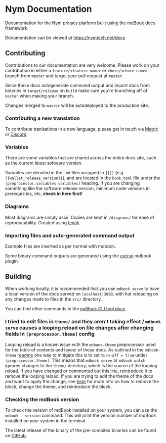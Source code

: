 # Nym Documentation
Documentation for the Nym privacy platform built using the [mdBook](https://rust-lang.github.io/mdBook/) docs framework.

Documentation can be viewed at https://nymtech.net/docs

## Contributing
Contributions to our documentation are very welcome. Please work on your contribution in either a `feature/<feature-name>` or `chore/<chore-name>` branch from `master` and target your pull request at `master`.

Since these docs autogenerate command output and import docs from binaries in `target/release` on `build` make sure you're branching off of `master` when making your branch.

Changes merged to `master` will be autodeployed to the production site.

### Contributing a new translation
To contribute tranlsations in a new language, please get in touch via [Matrix](https://matrix.to/#/#general:nymtech.chat) or [Discord](https://discord.gg/FaTJb8q8).

### Variables
There are some variables that are shared across the entire docs site, such as the current latest software version.

Variables are denoted in the `.md` files wrapped in `{{}}` (e.g `{{wallet_release_version}}`), and are located in the `book.toml` file under the `[preprocessor.variables.variables]` heading. If you are changing something like the software release version, minimum code versions in prerequisites, etc, **check in here first!**

### Diagrams
Most diagrams are simply ascii. Copies are kept in `/diagrams/` for ease of reproducability. Created using [textik](https://textik.com/#).

### Importing files and auto-generated command output

Example files are inserted as per normal with mdbook.

Some binary command outputs are generated using the [`cmdrun`](https://docs.rs/mdbook-cmdrun/latest/mdbook_cmdrun/) mdbook plugin.

## Building
When working locally, it is recommended that you use `mdbook serve` to have a local version of the docs served on `localhost:3000`, with hot reloading on any changes made to files in the `src/` directory.

You can find other commands in the [mdBook CLI tool docs](https://rust-lang.github.io/mdBook/cli/index.html).

### I tried to edit files in `theme/` and they aren't taking effect / `mdbook serve` causes a looping reload on file changes after changing fields in `[preprocessor.theme]` config

Looping reload is a known issue with the `mdbook-theme` preprocessor used for the table of contents and layout of these docs. As outlined in the `mdbook-theme` [readme](https://github.com/zjp-CN/mdbook-theme#avoid-repeating-call-on-this-tool-when-mdbook-watch) one way to mitigate this is to set `turn-off = true` under `[preprocessor.theme]`. This means that `mdbook serve` or `mdbook watch` ignores changes to the `theme/` directory, which is the source of the looping reload. If you have changed or commented out this line, reintroduce it to remove the looping reload. If you are trying to edit the theme of the docs and want to apply the change, see [here](https://github.com/zjp-CN/mdbook-theme#avoid-repeating-call-on-this-tool-when-mdbook-watch) for more info on how to remove the block, change the theme, and reintroduce the block.

### Checking the mdBook version
To check the version of mdBook installed on your system, you can use the `mdbook --version` command. This will print the version number of mdBook installed on your system in the terminal.

The latest release of the binary of the pre-compiled binaries can be found on [GitHub](https://github.com/rust-lang/mdBook/releases).

